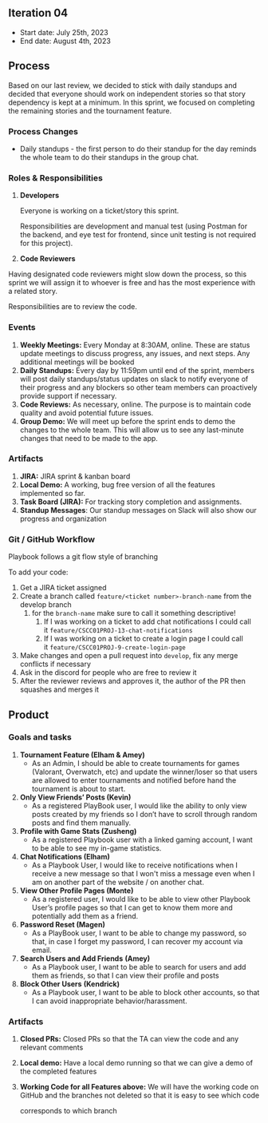 ## **Iteration 04**

- Start date: July 25th, 2023
- End date: August 4th, 2023

## **Process**

Based on our last review, we decided to stick with daily standups and decided that everyone should work on independent stories so that story dependency is kept at a minimum. In this sprint, we focused on completing the remaining stories and the tournament feature. 

### Process Changes

- Daily standups - the first person to do their standup for the day reminds the whole team to do their standups in the group chat.

### **Roles & Responsibilities**

1. ********Developers********
    
    Everyone is working on a ticket/story this sprint.
    
    Responsibilities are development and manual test (using Postman for the backend, and eye test for frontend, since unit testing is not required for this project).
    

  2. ****************Code Reviewers****************

Having designated code reviewers might slow down the process, so this sprint we will assign it to whoever is free and has the most experience with a related story.

Responsibilities are to review the code.

### **Events**

1. **Weekly Meetings:** Every Monday at 8:30AM, online. These are status update meetings to discuss progress, any issues, and next steps. Any additional meetings will be booked
2. ********Daily Standups:******** Every day by 11:59pm until end of the sprint, members will post daily standups/status updates on slack to notify everyone of their progress and any blockers so other team members can proactively provide support if necessary. 
3. **Code Reviews:** As necessary, online. The purpose is to maintain code quality and avoid potential future issues.
4. ********Group Demo:******** We will meet up before the sprint ends to demo the changes to the whole team. This will allow us to see any last-minute changes that need to be made to the app.

### **Artifacts**

1. ************JIRA:************ JIRA sprint & kanban board
2. **********************Local Demo:********************** A working, bug free version of all the features implemented so far.
3. **Task Board (JIRA):** For tracking story completion and assignments.
4. ************Standup Messages************: Our standup messages on Slack will also show our progress and organization

### **Git / GitHub Workflow**

Playbook follows a git flow style of branching

To add your code:

1. Get a JIRA ticket assigned
2. Create a branch called `feature/<ticket number>-branch-name` from the develop branch
    1. for the `branch-name` make sure to call it something descriptive!
        1. If I was working on a ticket to add chat notifications I could call it `feature/CSCC01PROJ-13-chat-notifications`
        2. If I was working on a ticket to create a login page I could call it `feature/CSCC01PROJ-9-create-login-page`
3. Make changes and open a pull request into `develop`, fix any merge conflicts if necessary
4. Ask in the discord for people who are free to review it
5. After the reviewer reviews and approves it, the author of the PR then squashes and merges it 

## **Product**

### **Goals and tasks**

1. **********************Tournament Feature (Elham & Amey)**********************
    - As an Admin, I should be able to create tournaments for games (Valorant, Overwatch, etc) and update the winner/loser so that users are allowed to enter tournaments and notified before hand the tournament is about to start.
2. **********************Only View Friends’ Posts (Kevin)**********************
    - As a registered PlayBook user, I would like the ability to only view posts created by my friends so I don’t have to scroll through random posts and find them manually.
3. **Profile with Game Stats (Zusheng)**
    - As a registered Playbook user with a linked gaming account, I want to be able to see my in-game statistics.
4. ************************************Chat Notifications (Elham)************************************
    - As a Playbook User, I would like to receive notifications when I receive a new message so that I won't miss a message even when I am on another part of the website / on another chat.
5. **************View Other Profile Pages (Monte)**************
    - As a registered user, I would like to be able to view other Playbook User’s profile pages so that I can get to know them more and potentially add them as a friend.
6. ******************************Password Reset (Magen)******************************
    - As a PlayBook user, I want to be able to change my password, so that, in case I forget my password, I can recover my account via email.
7. **Search Users and Add Friends** ******************************(Amey)******************************
    - As a Playbook user, I want to be able to search for users and add them as friends, so that I can view their profile and posts
8. **Block Other Users** ********************************************************************(Kendrick)********************************************************************
    - As a Playbook user, I want to be able to block other accounts, so that I can avoid inappropriate behavior/harassment.

### **Artifacts**

1. ************************Closed PRs:************************ Closed PRs so that the TA can view the code and any relevant comments
2. ********************Local demo:******************** Have a local demo running so that we can give a demo of the completed features
3. ****Working Code for all Features above:**** We will have the working code on GitHub and the branches not deleted so that it is easy to see which code
    
    corresponds to which branch
